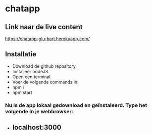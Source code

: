 # chatapp

## Link naar de live content
https://chatapp-glu-bart.herokuapp.com/


## Installatie

- Download de github repository.
- Installeer nodeJS.
- Open een terminal.
- Voer de volgende commands in:
- npm i
- npm start

### Nu is de app lokaal gedownload en geïnstaleerd. Type het volgende in je webbrowser: 
- ## localhost:3000
